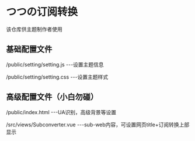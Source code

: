 # つつの订阅转换
该仓库供主题制作者使用

## 基础配置文件
/public/setting/setting.js
---设置主题信息

/public/setting/setting.css
---设置主题样式
     
## 高级配置文件（小白勿碰）
/public/index.html
---UA识别，高级背景等设置

/src/views/Subconverter.vue
---sub-web内容，可设置网页title+订阅转换上部显示
